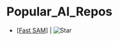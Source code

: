 # Popular_AI_Repos


- \[[Fast SAM](https://github.com/casia-iva-lab/fastsam)\] | ![Star](https://img.shields.io/github/stars/casia-iva-lab/fastsam?style=social&label=Star)
